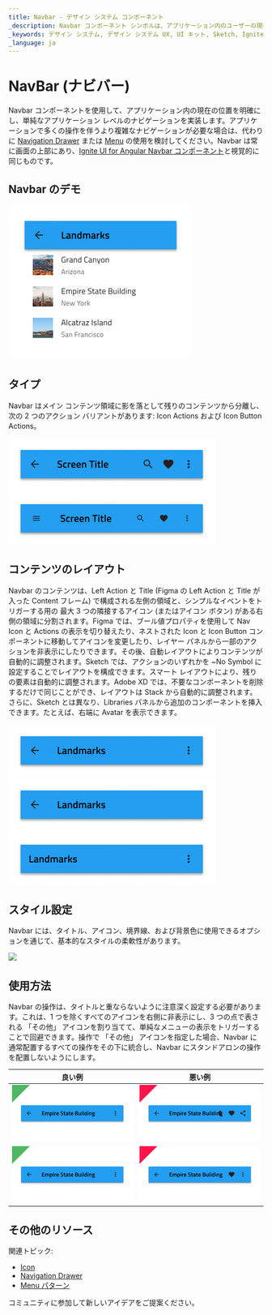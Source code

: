 ```yaml
---
title: Navbar - デザイン システム コンポーネント
_description: Navbar コンポーネント シンボルは、アプリケーション内のユーザーの現在の位置を通知してシンプルなナビゲーション メカニズムを提供します。
_keywords: デザイン システム, デザイン システム UX, UI キット, Sketch, Ignite UI for Angular, Sketch to Angular, Angular, Angular デザイン システム, Sketch からコードをエクスポート, Angular 用のデザイン キット, Sketch HTML, Sketch to HTML, Sketch UI キット, Figma, Figma to Angular, Figma からコードをエクスポート, Figma HTML, Figma to HTML, Figma UI キット
_language: ja
---
```


# NavBar (ナビバー)

Navbar コンポーネントを使用して、アプリケーション内の現在の位置を明確にし、単純なアプリケーション レベルのナビゲーションを実装します。アプリケーションで多くの操作を伴うより複雑なナビゲーションが必要な場合は、代わりに [Navigation Drawer](nav-drawer.md) または [Menu](../patterns/menu.md) の使用を検討してください。Navbar は常に画面の上部にあり、[Ignite UI for Angular Navbar コンポーネント](https://jp.infragistics.com/products/ignite-ui-angular/angular/components/navbar.html)と視覚的に同じものです。

## Navbar のデモ

<img class="responsive-img" src="../images/navbar_demo.png" srcset="../images/navbar_demo@2x.png 2x" />

## タイプ

Navbar はメイン コンテンツ領域に影を落として残りのコンテンツから分離し、次の 2 つのアクション バリアントがあります: Icon Actions および Icon Button Actions。

<img class="responsive-img" src="../images/navbar_icon.png" srcset="../images/navbar_icon@2x.png 2x" />
<img class="responsive-img" src="../images/navbar_iconbutton.png" srcset="../images/navbar_iconbutton@2x.png 2x" />

## コンテンツのレイアウト

Navbar のコンテンツは、Left Action と Title (Figma の Left Action と Title が入った Content フレーム) で構成される左側の領域と、シンプルなイベントをトリガーする用の 最大 3 つの隣接するアイコン (またはアイコン ボタン) がある右側の領域に分割されます。Figma では、ブール値プロパティを使用して Nav Icon と Actions の表示を切り替えたり、ネストされた Icon と Icon Button コンポーネントに移動してアイコンを変更したり、レイヤー パネルから一部のアクションを非表示にしたりできます。その後、自動レイアウトによりコンテンツが自動的に調整されます。Sketch では、アクションのいずれかを ~No Symbol に設定することでレイアウトを構成できます。スマート レイアウトにより、残りの要素は自動的に調整されます。Adobe XD では、不要なコンポーネントを削除するだけで同じことができ、レイアウトは Stack から自動的に調整されます。さらに、Sketch とは異なり、Libraries パネルから追加のコンポーネントを挿入できます。たとえば、右端に Avatar を表示できます。

<img class="responsive-img" src="../images/navbar_left&right.png" srcset="../images/navbar_left&right@2x.png 2x" />
<img class="responsive-img" src="../images/navbar_noright.png" srcset="../images/navbar_noright@2x.png 2x" />
<img class="responsive-img" src="../images/navbar_noleft.png" srcset="../images/navbar_noleft@2x.png 2x" />

## スタイル設定

Navbar には、タイトル、アイコン、境界線、および背景色に使用できるオプションを通じて、基本的なスタイルの柔軟性があります。

<img class="responsive-img" src="../images/navbar_styling.png" srcset="../images/navbar_styling@2x.png 2x" />

## 使用方法

Navbar の操作は、タイトルと重ならないように注意深く設定する必要があります。これは、1 つを除くすべてのアイコンを右側に非表示にし、3 つの点で表される 「その他」 アイコンを割り当てて、単純なメニューの表示をトリガーすることで回避できます。操作で 「その他」 アイコンを指定した場合、Navbar に通常配置するすべての操作をその下に統合し、Navbar にスタンドアロンの操作を配置しないようにします。

| 良い例                                                                             |悪い例                                                                              |
| ------------------------------------------------------------------------------ | ---------------------------------------------------------------------------------- |
| <img class="responsive-img" src="../images/navbar_do1.png" srcset="../images/navbar_do1@2x.png 2x" />|<img class="responsive-img" src="../images/navbar_dont1.png" srcset="../images/navbar_dont1@2x.png 2x" /> |
| <img class="responsive-img" src="../images/navbar_do2.png" srcset="../images/navbar_do2@2x.png 2x" />|<img class="responsive-img" src="../images/navbar_dont2.png" srcset="../images/navbar_dont2@2x.png 2x" /> |

## その他のリソース

関連トピック:

- [Icon](icon.md)
- [Navigation Drawer](nav-drawer.md)
- [Menu パターン](../patterns/menu.md)
  <div class="divider--half"></div>

コミュニティに参加して新しいアイデアをご提案ください。
